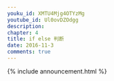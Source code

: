 ```yaml
---
youku_id: XMTU4Mjg4OTYzMg
youtube_id: Ul0ovDZOdgg
description: 
chapter: 4
title: if else 判断
date: 2016-11-3
comments: true
---
```



{% include announcement.html %}